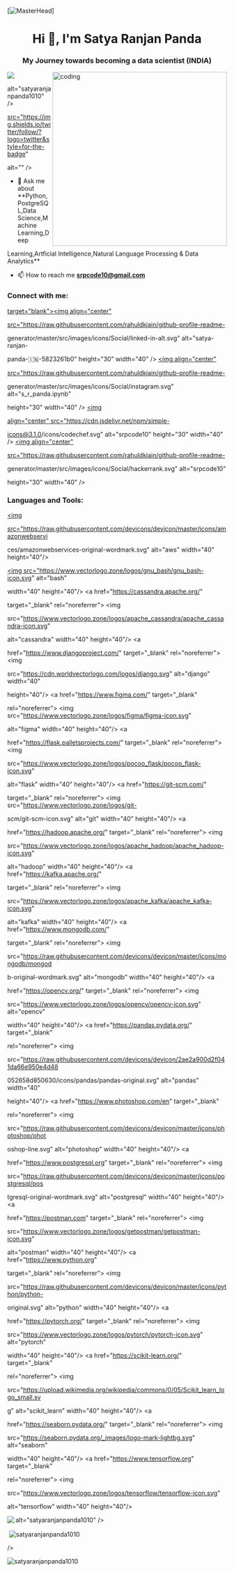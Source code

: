[![MasterHead](https://cdn.dribbble.com/users/1489025/screenshots/20509702/media/0b8246be242cf8a0fd94ee3fdcf5419b.png?resize=768x576&vertical=center)]
<h1 align="center">Hi 👋, I'm Satya Ranjan Panda</h1>
<h3 align="center">My Journey towards becoming a data scientist (INDIA)</h3>
<img align="right" alt="coding" width="400" src="https://cdn.dribbble.com/users/1292677/screenshots/6139167/media/fcf7fd0c619bb87706533079240915f3.gif">


<p align="left"> <img src="https://komarev.com/ghpvc/?

username=satyaranjanpanda1010&label=Profile%20views&color=0e75b6&style=flat" 

alt="satyaranjanpanda1010" /> </p>

<p align="left"> <a href="https://twitter.com/" target="blank"><img 

src="https://img.shields.io/twitter/follow/?logo=twitter&style=for-the-badge" 

alt="" /></a> </p>

- 💬 Ask me about **Python,PostgreSQL,Data Science,Machine Learning,Deep 

Learning,Artficial Intelligence,Natural Language Processing & Data Analytics**

- 📫 How to reach me **srpcode10@gmail.com**

<h3 align="left">Connect with me:</h3>
<p align="left">
<a href="https://linkedin.com/in/satya-ranjan-panda-🇮🇳-5823261b0" 

target="blank"><img align="center" 

src="https://raw.githubusercontent.com/rahuldkjain/github-profile-readme-

generator/master/src/images/icons/Social/linked-in-alt.svg" alt="satya-ranjan-

panda-🇮🇳-5823261b0" height="30" width="40" /></a>
<a href="https://instagram.com/s_r_panda.ipynb" target="blank"><img align="center" 

src="https://raw.githubusercontent.com/rahuldkjain/github-profile-readme-

generator/master/src/images/icons/Social/instagram.svg" alt="s_r_panda.ipynb" 

height="30" width="40" /></a>
<a href="https://www.codechef.com/users/srpcode10" target="blank"><img 

align="center" src="https://cdn.jsdelivr.net/npm/simple-

icons@3.1.0/icons/codechef.svg" alt="srpcode10" height="30" width="40" /></a>
<a href="https://www.hackerrank.com/srpcode10" target="blank"><img align="center" 

src="https://raw.githubusercontent.com/rahuldkjain/github-profile-readme-

generator/master/src/images/icons/Social/hackerrank.svg" alt="srpcode10" 

height="30" width="40" /></a>
</p>

<h3 align="left">Languages and Tools:</h3>
<p align="left"> <a href="https://aws.amazon.com" target="_blank" rel="noreferrer"> 

<img 

src="https://raw.githubusercontent.com/devicons/devicon/master/icons/amazonwebservi

ces/amazonwebservices-original-wordmark.svg" alt="aws" width="40" height="40"/> 

</a> <a href="https://www.gnu.org/software/bash/" target="_blank" rel="noreferrer"> 

<img src="https://www.vectorlogo.zone/logos/gnu_bash/gnu_bash-icon.svg" alt="bash" 

width="40" height="40"/> </a> <a href="https://cassandra.apache.org/" 

target="_blank" rel="noreferrer"> <img 

src="https://www.vectorlogo.zone/logos/apache_cassandra/apache_cassandra-icon.svg" 

alt="cassandra" width="40" height="40"/> </a> <a 

href="https://www.djangoproject.com/" target="_blank" rel="noreferrer"> <img 

src="https://cdn.worldvectorlogo.com/logos/django.svg" alt="django" width="40" 

height="40"/> </a> <a href="https://www.figma.com/" target="_blank" 

rel="noreferrer"> <img src="https://www.vectorlogo.zone/logos/figma/figma-icon.svg" 

alt="figma" width="40" height="40"/> </a> <a 

href="https://flask.palletsprojects.com/" target="_blank" rel="noreferrer"> <img 

src="https://www.vectorlogo.zone/logos/pocoo_flask/pocoo_flask-icon.svg" 

alt="flask" width="40" height="40"/> </a> <a href="https://git-scm.com/" 

target="_blank" rel="noreferrer"> <img src="https://www.vectorlogo.zone/logos/git-

scm/git-scm-icon.svg" alt="git" width="40" height="40"/> </a> <a 

href="https://hadoop.apache.org/" target="_blank" rel="noreferrer"> <img 

src="https://www.vectorlogo.zone/logos/apache_hadoop/apache_hadoop-icon.svg" 

alt="hadoop" width="40" height="40"/> </a> <a href="https://kafka.apache.org/" 

target="_blank" rel="noreferrer"> <img 

src="https://www.vectorlogo.zone/logos/apache_kafka/apache_kafka-icon.svg" 

alt="kafka" width="40" height="40"/> </a> <a href="https://www.mongodb.com/" 

target="_blank" rel="noreferrer"> <img 

src="https://raw.githubusercontent.com/devicons/devicon/master/icons/mongodb/mongod

b-original-wordmark.svg" alt="mongodb" width="40" height="40"/> </a> <a 

href="https://opencv.org/" target="_blank" rel="noreferrer"> <img 

src="https://www.vectorlogo.zone/logos/opencv/opencv-icon.svg" alt="opencv" 

width="40" height="40"/> </a> <a href="https://pandas.pydata.org/" target="_blank" 

rel="noreferrer"> <img 

src="https://raw.githubusercontent.com/devicons/devicon/2ae2a900d2f041da66e950e4d48

052658d850630/icons/pandas/pandas-original.svg" alt="pandas" width="40" 

height="40"/> </a> <a href="https://www.photoshop.com/en" target="_blank" 

rel="noreferrer"> <img 

src="https://raw.githubusercontent.com/devicons/devicon/master/icons/photoshop/phot

oshop-line.svg" alt="photoshop" width="40" height="40"/> </a> <a 

href="https://www.postgresql.org" target="_blank" rel="noreferrer"> <img 

src="https://raw.githubusercontent.com/devicons/devicon/master/icons/postgresql/pos

tgresql-original-wordmark.svg" alt="postgresql" width="40" height="40"/> </a> <a 

href="https://postman.com" target="_blank" rel="noreferrer"> <img 

src="https://www.vectorlogo.zone/logos/getpostman/getpostman-icon.svg" 

alt="postman" width="40" height="40"/> </a> <a href="https://www.python.org" 

target="_blank" rel="noreferrer"> <img 

src="https://raw.githubusercontent.com/devicons/devicon/master/icons/python/python-

original.svg" alt="python" width="40" height="40"/> </a> <a 

href="https://pytorch.org/" target="_blank" rel="noreferrer"> <img 

src="https://www.vectorlogo.zone/logos/pytorch/pytorch-icon.svg" alt="pytorch" 

width="40" height="40"/> </a> <a href="https://scikit-learn.org/" target="_blank" 

rel="noreferrer"> <img 

src="https://upload.wikimedia.org/wikipedia/commons/0/05/Scikit_learn_logo_small.sv

g" alt="scikit_learn" width="40" height="40"/> </a> <a 

href="https://seaborn.pydata.org/" target="_blank" rel="noreferrer"> <img 

src="https://seaborn.pydata.org/_images/logo-mark-lightbg.svg" alt="seaborn" 

width="40" height="40"/> </a> <a href="https://www.tensorflow.org" target="_blank" 

rel="noreferrer"> <img 

src="https://www.vectorlogo.zone/logos/tensorflow/tensorflow-icon.svg" 

alt="tensorflow" width="40" height="40"/> </a> </p>

<p><img align="left" src="https://github-readme-stats.vercel.app/api/top-langs?

username=satyaranjanpanda1010&show_icons=true&locale=en&layout=compact" 

alt="satyaranjanpanda1010" /></p>

<p>&nbsp;<img align="center" src="https://github-readme-stats.vercel.app/api?

username=satyaranjanpanda1010&show_icons=true&locale=en" alt="satyaranjanpanda1010" 

/></p>

<p><img align="center" src="https://github-readme-streak-stats.herokuapp.com/?

user=satyaranjanpanda1010&" alt="satyaranjanpanda1010" /></p>
